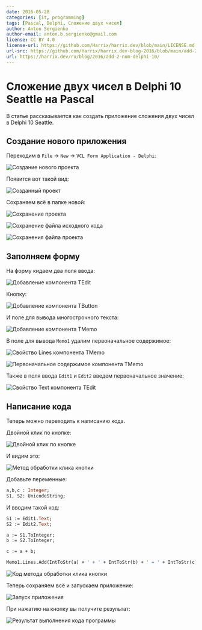 ```yaml
---
date: 2016-05-28
categories: [it, programming]
tags: [Pascal, Delphi, Сложение двух чисел]
author: Anton Sergienko
author-email: anton.b.sergienko@gmail.com
license: CC BY 4.0
license-url: https://github.com/Harrix/harrix.dev/blob/main/LICENSE.md
url-src: https://github.com/Harrix/harrix.dev-blog-2016/blob/main/add-2-num-delphi-10/add-2-num-delphi-10.md
url: https://harrix.dev/ru/blog/2016/add-2-num-delphi-10/
---
```


# Сложение двух чисел в Delphi 10 Seattle на Pascal

В статье рассказывается как создать приложение сложения двух чисел в Delphi 10 Seattle.

## Создание нового приложения

Переходим в `File` → `New` → `VCL Form Application - Delphi`:

![Создание нового проекта](img/new-project_01.png)

Появится вот такой вид:

![Созданный проект](img/new-project_02.png)

Сохраняем всё в папке новой:

![Сохранение проекта](img/new-project_03.png)

![Сохранение файла исходного кода](img/new-project_04.png)

![Сохранения файла проекта](img/new-project_05.png)

## Заполняем форму

На форму кидаем два поля ввода:

![Добавление компонента TEdit](img/controls_01.png)

Кнопку:

![Добавление компонента TButton](img/controls_02.png)

И поле для вывода многострочного текста:

![Добавление компонента TMemo](img/controls_03.png)

В поле для вывода `Memo1` удалим первоначальное содержимое:

![Свойство Lines компонента TMemo](img/controls_04.png)

![Первоначальное содержимое компонента TMemo](img/controls_05.png)

Также в поля ввода `Edit1` и `Edit2` введем первоначальное значение:

![Свойство Text компонента TEdit](img/controls_06.png)

## Написание кода

Теперь можно переходить к написанию кода.

Двойной клик по кнопке:

![Двойной клик по кнопке](img/click_01.png)

И видим это:

![Метод обработки клика кнопки](img/click_02.png)

Добавьте переменные:

```pascal
a,b,c : Integer;
S1, S2: UnicodeString;
```

И вводим такой код:

```pascal
S1 := Edit1.Text;
S2 := Edit2.Text;

a := S1.ToInteger;
b := S2.ToInteger;

c := a + b;

Memo1.Lines.Add(IntToStr(a) + ' + ' + IntToStr(b) + ' = ' + IntToStr(c));:

```

![Код метода обработки клика кнопки](img/click_03.png)

Теперь сохраняем всё и запускаем приложение:

![Запуск приложения](img/run.png)

При нажатию на кнопку вы получите результат:

![Результат выполнения кода программы](img/result.png)
